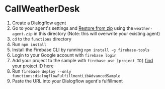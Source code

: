# CallWeatherDesk

1.  Create a Dialogflow agent
1.  Go to your agent's settings and [Restore from zip](https://dialogflow.com/docs/agents#export_and_import) using the `weather-agent.zip` in this directory (Note: this will overwrite your existing agent)
1.  `cd` to the `functions` directory
1.  Run `npm install`
1.  Install the Firebase CLI by running `npm install -g firebase-tools`
1.  Login to your Google account with `firebase login`
1.  Add your project to the sample with `firebase use [project ID]` [find your project ID here](https://dialogflow.com/docs/agents#settings)
1.  Run `firebase deploy --only functions:dialogflowFulfillmentLibAdvancedSample`
1.  Paste the URL into your Dialogflow agent's fulfillment
